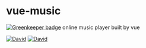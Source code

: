 # vue-music

[![Greenkeeper badge](https://badges.greenkeeper.io/JounQin/vue-music.svg)](https://greenkeeper.io/)
online music player built by vue

[![David](https://img.shields.io/david/JounQin/vue-music.svg)](https://david-dm.org/JounQin/vue-music)
[![David](https://img.shields.io/david/dev/JounQin/vue-music.svg)](https://david-dm.org/JounQin/vue-music?type=dev)
